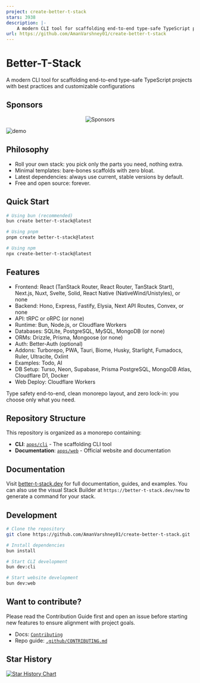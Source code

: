 ```yaml
---
project: create-better-t-stack
stars: 3938
description: |-
    A modern CLI tool for scaffolding end-to-end type-safe TypeScript projects with best practices and customizable configurations
url: https://github.com/AmanVarshney01/create-better-t-stack
---
```


# Better-T-Stack

A modern CLI tool for scaffolding end-to-end type-safe TypeScript projects with best practices and customizable configurations

## Sponsors

<p align="center">
<img src="https://sponsors.amanv.dev/sponsors.png" alt="Sponsors">
</p>

![demo](https://cdn.jsdelivr.net/gh/amanvarshney01/create-better-t-stack/demo.gif)

## Philosophy

- Roll your own stack: you pick only the parts you need, nothing extra.
- Minimal templates: bare-bones scaffolds with zero bloat.
- Latest dependencies: always use current, stable versions by default.
- Free and open source: forever.

## Quick Start

```bash
# Using bun (recommended)
bun create better-t-stack@latest

# Using pnpm
pnpm create better-t-stack@latest

# Using npm
npx create-better-t-stack@latest
```

## Features

- Frontend: React (TanStack Router, React Router, TanStack Start), Next.js, Nuxt, Svelte, Solid, React Native (NativeWind/Unistyles), or none
- Backend: Hono, Express, Fastify, Elysia, Next API Routes, Convex, or none
- API: tRPC or oRPC (or none)
- Runtime: Bun, Node.js, or Cloudflare Workers
- Databases: SQLite, PostgreSQL, MySQL, MongoDB (or none)
- ORMs: Drizzle, Prisma, Mongoose (or none)
- Auth: Better-Auth (optional)
- Addons: Turborepo, PWA, Tauri, Biome, Husky, Starlight, Fumadocs, Ruler, Ultracite, Oxlint
- Examples: Todo, AI
- DB Setup: Turso, Neon, Supabase, Prisma PostgreSQL, MongoDB Atlas, Cloudflare D1, Docker
- Web Deploy: Cloudflare Workers

Type safety end-to-end, clean monorepo layout, and zero lock-in: you choose only what you need.

## Repository Structure

This repository is organized as a monorepo containing:

- **CLI**: [`apps/cli`](apps/cli) - The scaffolding CLI tool
- **Documentation**: [`apps/web`](apps/web) - Official website and documentation

## Documentation

Visit [better-t-stack.dev](https://better-t-stack.dev) for full documentation, guides, and examples. You can also use the visual Stack Builder at `https://better-t-stack.dev/new` to generate a command for your stack.

## Development

```bash
# Clone the repository
git clone https://github.com/AmanVarshney01/create-better-t-stack.git

# Install dependencies
bun install

# Start CLI development
bun dev:cli

# Start website development
bun dev:web
```

## Want to contribute?

Please read the Contribution Guide first and open an issue before starting new features to ensure alignment with project goals.

- Docs: [`Contributing`](/apps/web/content/docs/contributing.mdx)
- Repo guide: [`.github/CONTRIBUTING.md`](.github/CONTRIBUTING.md)

## Star History

<a href="https://www.star-history.com/#AmanVarshney01/create-better-t-stack&Date">
 <picture>
   <source media="(prefers-color-scheme: dark)" srcset="https://api.star-history.com/svg?repos=AmanVarshney01/create-better-t-stack&type=Date&theme=dark" />
   <source media="(prefers-color-scheme: light)" srcset="https://api.star-history.com/svg?repos=AmanVarshney01/create-better-t-stack&type=Date" />
   <img alt="Star History Chart" src="https://api.star-history.com/svg?repos=AmanVarshney01/create-better-t-stack&type=Date" />
 </picture>
</a>

